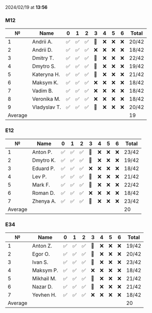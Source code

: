 2024/02/19 at **13:56**
### M12
|№|Name|0|1|2|3|4|5|6|Total|
|-----|-----|-----|-----|-----|-----|-----|-----|-----|-----|
|1|Andrii A.|✅|✅|✅|🔄|❌|❌|❌|20/42|
|2|Andrii D.|✅|✅|✅|❌|❌|❌|❌|18/42|
|3|Dmitry T.|✅|✅|✅|🔄|❌|❌|❌|22/42|
|4|Dmytro S.|✅|✅|✅|🔄|❌|❌|❌|19/42|
|5|Kateryna H.|✅|✅|✅|🔄|❌|❌|❌|21/42|
|6|Maksym K.|✅|✅|✅|❌|❌|❌|❌|18/42|
|7|Vadim B.|✅|✅|✅|❌|❌|❌|❌|18/42|
|8|Veronika M.|✅|✅|✅|❌|❌|❌|❌|18/42|
|9|Vladyslav T.|✅|✅|✅|🔄|❌|❌|❌|20/42|
|Average|||||||||19|
### E12
|№|Name|0|1|2|3|4|5|6|Total|
|-----|-----|-----|-----|-----|-----|-----|-----|-----|-----|
|1|Anton P.|✅|✅|✅|🔄|❌|❌|❌|23/42|
|2|Dmytro K.|✅|✅|✅|🔄|❌|❌|❌|19/42|
|3|Eduard P.|✅|✅|✅|❌|❌|❌|❌|18/42|
|4|Lev P.|✅|✅|✅|🔄|❌|❌|❌|21/42|
|5|Mark F.|✅|✅|✅|🔄|❌|❌|❌|22/42|
|6|Roman D.|✅|✅|✅|❌|❌|❌|❌|18/42|
|7|Zhenya A.|✅|✅|✅|🔄|❌|❌|❌|23/42|
|Average|||||||||20|
### E34
|№|Name|0|1|2|3|4|5|6|Total|
|-----|-----|-----|-----|-----|-----|-----|-----|-----|-----|
|1|Anton Z.|✅|✅|✅|🔄|❌|❌|❌|19/42|
|2|Egor O.|✅|✅|✅|🔄|❌|❌|❌|20/42|
|3|Ivan S.|✅|✅|✅|🔄|❌|❌|❌|23/42|
|4|Maksym P.|✅|✅|✅|❌|❌|❌|❌|18/42|
|5|Mikhail M.|✅|✅|✅|🔄|❌|❌|❌|21/42|
|6|Nazar D.|✅|✅|✅|🔄|❌|❌|❌|21/42|
|7|Yevhen H.|✅|✅|✅|❌|❌|❌|❌|18/42|
|Average|||||||||20|
